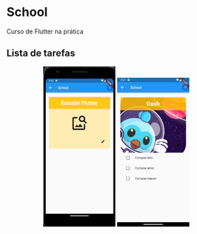 # School 

Curso de Flutter na prática

## Lista de tarefas

<p align="center">
<img width="33%" src="https://github.com/giseletoledo/school/blob/main/screenshots/tela_lembrete.png" alt="Screenshot detalhe do lembrete">

<img width="33%" src="https://github.com/giseletoledo/school/blob/main/screenshots/tela_tarefa.png" alt="Screenshot detalhe de tarefa">
</p>
